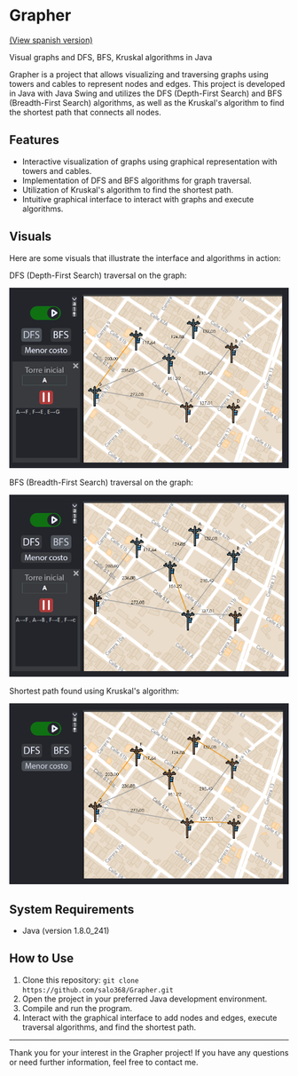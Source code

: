 # Grapher
<a href="https://github.com/salo368/Grapher/blob/main/README_Spa.md">(View spanish version)</a>

Visual graphs and DFS, BFS, Kruskal algorithms in Java

Grapher is a project that allows visualizing and traversing graphs using towers and cables to represent nodes and edges. This project is developed in Java with Java Swing and utilizes the DFS (Depth-First Search) and BFS (Breadth-First Search) algorithms, as well as the Kruskal's algorithm to find the shortest path that connects all nodes.

## Features

- Interactive visualization of graphs using graphical representation with towers and cables.
- Implementation of DFS and BFS algorithms for graph traversal.
- Utilization of Kruskal's algorithm to find the shortest path.
- Intuitive graphical interface to interact with graphs and execute algorithms.

## Visuals

Here are some visuals that illustrate the interface and algorithms in action:

<div >DFS (Depth-First Search) traversal on the graph:</div>

![DFS](resources/GrapherDFS.PNG)

<div >BFS (Breadth-First Search) traversal on the graph:</div>

![BFS](resources/GrapherBFS.PNG)

<div >Shortest path found using Kruskal's algorithm:</div>

![Kruskal](resources/GrapherKrus.PNG)


## System Requirements

- Java (version 1.8.0_241)

## How to Use

1. Clone this repository: `git clone https://github.com/salo368/Grapher.git`
2. Open the project in your preferred Java development environment.
3. Compile and run the program.
4. Interact with the graphical interface to add nodes and edges, execute traversal algorithms, and find the shortest path.

---

Thank you for your interest in the Grapher project! If you have any questions or need further information, feel free to contact me.

